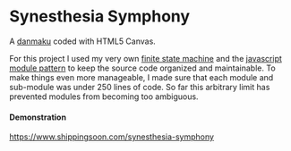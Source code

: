 Synesthesia Symphony
====================

A <a href="https://en.wikipedia.org/wiki/Shoot_%27em_up#Types" target="_blank">danmaku</a> coded with HTML5 Canvas.

For this project I used my very own <a href="https://github.com/shippingsoon/Finite-State-Machine" target="_blank">finite state machine</a> and the <a href="http://www.adequatelygood.com/JavaScript-Module-Pattern-In-Depth.html" target="_blank">javascript module pattern</a> to keep the source code organized and maintainable. To make things even more manageable, I made sure that each module and sub-module was under 250 lines of code. So far this arbitrary limit has prevented modules from becoming too ambiguous.

#### Demonstration
<a href="https://www.shippingsoon.com/synesthesia-symphony" target="_blank">https://www.shippingsoon.com/synesthesia-symphony</a>